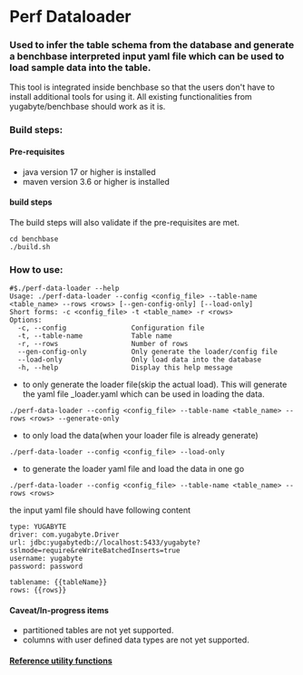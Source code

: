 # Perf Dataloader

### Used to infer the table schema from the database and generate a benchbase interpreted input yaml file which can be used to load sample data into the table.
This tool is integrated inside benchbase so that the users don't have to install additional tools for using it. All existing functionalities from yugabyte/benchbase should work as it is.

### Build steps:
#### Pre-requisites
- java version 17 or higher is installed
- maven version 3.6 or higher is installed

#### build steps
The build steps will also validate if the pre-requisites are met.
```
cd benchbase
./build.sh
```

### How to use:
```
#$./perf-data-loader --help
Usage: ./perf-data-loader --config <config_file> --table-name <table_name> --rows <rows> [--gen-config-only] [--load-only]
Short forms: -c <config_file> -t <table_name> -r <rows>
Options:
  -c, --config                Configuration file
  -t, --table-name            Table name
  -r, --rows                  Number of rows
  --gen-config-only           Only generate the loader/config file
  --load-only                 Only load data into the database
  -h, --help                  Display this help message
```
- to only generate the loader file(skip the actual load). This will generate the yaml file <table-name>_loader.yaml which can be used in loading the data.
```
./perf-data-loader --config <config_file> --table-name <table_name> --rows <rows> --generate-only
```

- to only load the data(when your loader file is already generate)
```
./perf-data-loader --config <config_file> --load-only
```

- to generate the loader yaml file and load the data in one go
```
./perf-data-loader --config <config_file> --table-name <table_name> --rows <rows>
```

the input yaml file should have following content
```
type: YUGABYTE
driver: com.yugabyte.Driver
url: jdbc:yugabytedb://localhost:5433/yugabyte?sslmode=require&reWriteBatchedInserts=true
username: yugabyte
password: password

tablename: {{tableName}}
rows: {{rows}}

```

#### Caveat/In-progress items
- partitioned tables are not yet supported.
- columns with user defined data types are not yet supported.

#### [Reference utility functions](https://github.com/yugabyte/benchbase/blob/main/src/main/java/com/oltpbenchmark/benchmarks/featurebench/Readme.md#utility-functions-)
